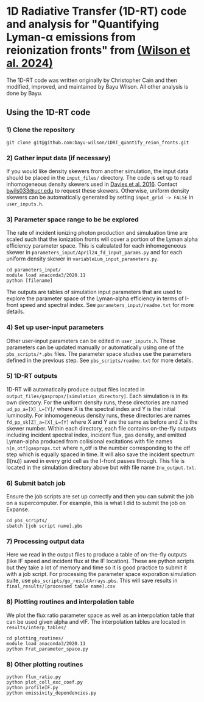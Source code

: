 # 1D Radiative Transfer (1D-RT) code and analysis for "Quantifying Lyman-α emissions from reionization fronts" from [(Wilson et al. 2024)](https://arxiv.org/abs/2406.14622)

The 1D-RT code was written originally by Christopher Cain and then modified, improved, and maintained by Bayu Wilson. All other analysis is done by Bayu. 


## Using the 1D-RT code

### 1) Clone the repository 
```
git clone git@github.com:bayu-wilson/1DRT_quantify_reion_fronts.git
```
### 2) Gather input data (if necessary)
If you would like density skewers from another simulation, the input data should be placed in the ```input_files/``` directory. The code is set up to read inhomogeneous density skewers used in [Davies et al. 2016](https://arxiv.org/abs/1409.0855). Contact [bwils033@ucr.edu](mailto:bwils033@ucr.edu) to request these skewers. Otherwise, uniform density skewers can be automatically generated by setting ```input_grid -> FALSE``` in ```user_inputs.h```.

### 3) Parameter space range to be be explored
The rate of incident ionizing photon production and simuluation time are scaled such that the ionization fronts will cover a portion of the Lyman alpha efficiency parameter space. This is calculated for each inhomegeneous skewer in ```parameters_input/April24_fd_input_params.py``` and for each uniform density skewer in ```variableLum_input_parameters.py```. 

```
cd parameters_input/
module load anaconda3/2020.11
python [filename]
```
The outputs are tables of simulation input parameters that are used to explore the parameter space of the Lyman-alpha efficiency in terms of I-front speed and spectral index. See ```parameters_input/readme.txt``` for more details.

### 4) Set up user-input parameters
Other user-input parameters can be edited in ```user_inputs.h```. These parameters can be updated manually or automatically using one of the ```pbs_scripts/*.pbs``` files. The parameter space studies use the parameters defined in the previous step. See ```pbs_scripts/readme.txt``` for more details.

### 5) 1D-RT outputs
1D-RT will automatically produce output files located in ```output_files/gasprops/[simulation_directory]```. Each simulation is in its own directory. For the uniform density runs, these directories are named ```ud_pp_a=[X]_L=[Y]/``` where X is the spectral index and Y is the initial luminosity. For inhomogeneous density runs, these directories are names ```fd_pp_sk[Z]_a=[X]_L=[Y]``` where X and Y are the same as before and Z is the skewer number. Within each directory, each file contains on-the-fly outputs including incident spectral index, incident flux, gas density, and emitted Lyman-alpha produced from collisional excitations with file names ```n[n_otf]gasprops.txt``` where n\_otf is the number corresponding to the otf step which is equally spaced in time. It will also save the incident spectrum (I(nu)) saved in every grid cell as the I-front passes through. This file is located in the simulation directory above but with file name ```Inu_output.txt```.

### 6) Submit batch job
Ensure the job scripts are set up correctly and then you can submit the job on a supercomputer. For example, this is what I did to submit the job on Expanse.
```
cd pbs_scripts/
sbatch [job script name].pbs
```

### 7) Processing output data
Here we read in the output files to produce a table of on-the-fly outputs (like IF speed and incident flux at the IF location). These are python scripts but they take a lot of memory and time so it is good practice to submit it with a job script. For processing the parameter space exporation simulation suite, use ```pbs_scripts/go_resultArrays.pbs```. This will save results in ```final_results/[processed table name].csv ``` 


### 8) Plotting routines and interpolation table
We plot the flux ratio parameter space as well as an interpolation table that can be used given alpha and vIF. The interpolation tables are located in ```results/interp_tables/```
```
cd plotting_routines/
module load anaconda3/2020.11
python Frat_parameter_space.py
```

### 8) Other plotting routines
```
python flux_ratio.py
python plot_coll_exc_coef.py
python profileIF.py
python emissivity_dependencies.py
```





